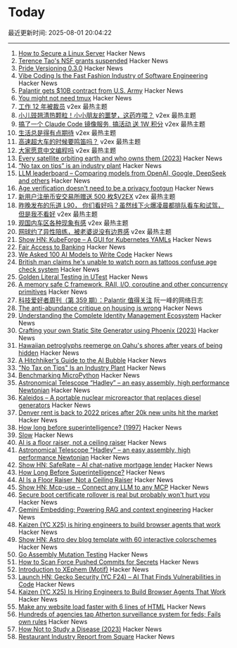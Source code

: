 # Today

最近更新时间: 2025-08-01 20:04:22

--- 
1. [How to Secure a Linux Server](https://github.com/imthenachoman/How-To-Secure-A-Linux-Server) Hacker News
2. [Terence Tao's NSF grants suspended](https://bsky.app/profile/dangaristo.bsky.social/post/3lvc7ldavhk2o) Hacker News
3. [Pride Versioning 0.3.0](https://pridever.org/) Hacker News
4. [Vibe Coding Is the Fast Fashion Industry of Software Engineering](https://pdelboca.me/writings/2025/08/01/vibe-coding-fast-fashion.html) Hacker News
5. [Palantir gets $10B contract from U.S. Army](https://www.washingtonpost.com/technology/2025/07/31/palantir-army-contract-10bn/) Hacker News
6. [You might not need tmux](https://bower.sh/you-might-not-need-tmux) Hacker News
7. [工作 12 年被裁员](https://www.v2ex.com/t/1149296) v2ex 最热主题
8. [小儿豉翘清热颗粒！小小朋友的噩梦，这药咋喂？](https://www.v2ex.com/t/1149217) v2ex 最热主题
9. [搞了一个 Claude Code 镜像服务, 搞活动 送 1W 积分](https://www.v2ex.com/t/1149223) v2ex 最热主题
10. [生活总是得有点期待](https://www.v2ex.com/t/1149209) v2ex 最热主题
11. [高速超大车的时候要鸣笛吗？](https://www.v2ex.com/t/1149181) v2ex 最热主题
12. [大家愿意中文编程吗](https://www.v2ex.com/t/1149176) v2ex 最热主题
13. [Every satellite orbiting earth and who owns them (2023)](https://dewesoft.com/blog/every-satellite-orbiting-earth-and-who-owns-them) Hacker News
14. [“No tax on tips” is an industry plant](https://www.newyorker.com/magazine/2025/08/04/no-tax-on-tips-is-an-industry-plant) Hacker News
15. [LLM leaderboard – Comparing models from OpenAI, Google, DeepSeek and others](https://artificialanalysis.ai/leaderboards/models) Hacker News
16. [Age verification doesn't need to be a privacy footgun](https://soatok.blog/2025/07/31/age-verification-doesnt-need-to-be-a-privacy-footgun/) Hacker News
17. [新用户注册币安交易所赠送 500 枚$V2EX](https://www.v2ex.com/t/1149178) v2ex 最热主题
18. [昨晚发布的乐道 L90， 你们看好吗？虽然线下火爆凌晨都排队看车和试驾，但是我不看好](https://www.v2ex.com/t/1149164) v2ex 最热主题
19. [观国内车区各种现象有感](https://www.v2ex.com/t/1149155) v2ex 最热主题
20. [网球约了异性陪练，被老婆说没有边界感](https://www.v2ex.com/t/1149153) v2ex 最热主题
21. [Show HN: KubeForge – A GUI for Kubernetes YAMLs](https://github.com/kubenote/KubeForge) Hacker News
22. [Fair Access to Banking](https://usips.org/blog/2025/07/fair-access-to-banking/) Hacker News
23. [We Asked 100 AI Models to Write Code](https://www.veracode.com/blog/genai-code-security-report/) Hacker News
24. [British man claims he's unable to watch porn as tattoos confuse age check system](https://needtoknow.co.uk/2025/07/30/britains-most-tattooed-man-claims-he-is-unable-to-watch-prn-as-new-age-check-system-mistakes-his-ink-for-a-mask/) Hacker News
25. [Golden Literal Testing in UTest](https://www.lihaoyi.com/post/GoldenLiteralTestinginuTest090.html) Hacker News
26. [A memory safe C framework, RAII, I/O, coroutine and other concurrency primitives](https://zelang-dev.github.io/c-asio/) Hacker News
27. [科技爱好者周刊（第 359 期）：Palantir 值得关注](http://www.ruanyifeng.com/blog/2025/08/weekly-issue-359.html) 阮一峰的网络日志
28. [The anti-abundance critique on housing is wrong](https://www.derekthompson.org/p/the-anti-abundance-critique-on-housing) Hacker News
29. [Understanding the Complete Identity Management Ecosystem](https://guptadeepak.com/understanding-the-complete-identity-management-ecosystem/) Hacker News
30. [Crafting your own Static Site Generator using Phoenix (2023)](https://fly.io/phoenix-files/crafting-your-own-static-site-generator-using-phoenix/) Hacker News
31. [Hawaiian petroglyphs reemerge on Oahu's shores after years of being hidden](https://archaeologymag.com/2025/07/hawaiian-petroglyphs-reemerge-on-oahu/) Hacker News
32. [A Hitchhiker's Guide to the AI Bubble](https://fluxus.io/article/a-hitchhikers-guide-to-the-ai-bubble) Hacker News
33. ["No Tax on Tips" Is an Industry Plant](https://www.newyorker.com/magazine/2025/08/04/no-tax-on-tips-is-an-industry-plant) Hacker News
34. [Benchmarking MicroPython](https://blog.miguelgrinberg.com/post/benchmarking-micropython) Hacker News
35. [Astronomical Telescope “Hadley” – an easy assembly, high performance Newtonian](https://www.printables.com/model/224383-astronomical-telescope-hadley-an-easy-assembly-hig) Hacker News
36. [Kaleidos – A portable nuclear microreactor that replaces diesel generators](https://radiantnuclear.com/) Hacker News
37. [Denver rent is back to 2022 prices after 20k new units hit the market](https://denverite.com/2025/07/25/denver-rent-prices-drop-q2/) Hacker News
38. [How long before superintelligence? (1997)](https://nickbostrom.com/superintelligence) Hacker News
39. [Slow](https://michaelnotebook.com/slow/index.html) Hacker News
40. [AI is a floor raiser, not a ceiling raiser](https://elroy.bot/blog/2025/07/29/ai-is-a-floor-raiser-not-a-ceiling-raiser.html) Hacker News
41. [Astronomical Telescope "Hadley" – an easy assembly, high performance Newtonian](https://www.printables.com/model/224383-astronomical-telescope-hadley-an-easy-assembly-hig) Hacker News
42. [Show HN: SafeRate – AI chat-native mortgage lender](https://saferate.com/) Hacker News
43. [How Long Before Superintelligence?](https://nickbostrom.com/superintelligence) Hacker News
44. [AI Is a Floor Raiser, Not a Ceiling Raiser](https://elroy.bot/blog/2025/07/29/ai-is-a-floor-raiser-not-a-ceiling-raiser.html) Hacker News
45. [Show HN: Mcp-use – Connect any LLM to any MCP](https://github.com/mcp-use/mcp-use) Hacker News
46. [Secure boot certificate rollover is real but probably won't hurt you](https://mjg59.dreamwidth.org/72892.html) Hacker News
47. [Gemini Embedding: Powering RAG and context engineering](https://developers.googleblog.com/en/gemini-embedding-powering-rag-context-engineering/) Hacker News
48. [Kaizen (YC X25) is hiring engineers to build browser agents that work](https://www.kaizenautomation.com/jobs) Hacker News
49. [Show HN: Astro dev blog template with 60 interactive colorschemes](https://multiterm.stelclementine.com) Hacker News
50. [Go Assembly Mutation Testing](https://words.filippo.io/assembly-mutation/) Hacker News
51. [How to Scan Force Pushed Commits for Secrets](https://trufflesecurity.com/blog/how-to-scan-force-pushed-commits-for-secrets) Hacker News
52. [Introduction to XEphem (Motif)](http://spiff.rit.edu/classes/phys445/lectures/planetarium/xephem_howto.html) Hacker News
53. [Launch HN: Gecko Security (YC F24) – AI That Finds Vulnerabilities in Code](https://news.ycombinator.com/item?id=44747204) Hacker News
54. [Kaizen (YC X25) Is Hiring Engineers to Build Browser Agents That Work](https://www.kaizenautomation.com/jobs) Hacker News
55. [Make any website load faster with 6 lines of HTML](https://www.docuseal.com/blog/make-any-website-load-faster-with-6-lines-html) Hacker News
56. [Hundreds of agencies tap Atherton surveillance system for feds; Fails own rules](https://www.almanacnews.com/investigative-story/2025/07/30/hundreds-of-agencies-tap-athertons-surveillance-system-for-feds-town-fails-to-follow-own-rules/) Hacker News
57. [How Not to Study a Disease (2023)](https://neurofrontiers.blog/book-review-how-not-to-study-a-disease/) Hacker News
58. [Restaurant Industry Report from Square](https://squareup.com/us/en/press/summer-restaurant-report-2025) Hacker News
